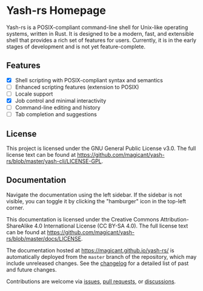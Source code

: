 # Yash-rs Homepage

Yash-rs is a POSIX-compliant command-line shell for Unix-like operating systems, written in Rust.
It is designed to be a modern, fast, and extensible shell that provides a rich set of features for users.
Currently, it is in the early stages of development and is not yet feature-complete.

## Features

- [x] Shell scripting with POSIX-compliant syntax and semantics
- [ ] Enhanced scripting features (extension to POSIX)
- [ ] Locale support
- [x] Job control and minimal interactivity
- [ ] Command-line editing and history
- [ ] Tab completion and suggestions

## License

This project is licensed under the GNU General Public License v3.0.
The full license text can be found at <https://github.com/magicant/yash-rs/blob/master/yash-cli/LICENSE-GPL>.

## Documentation

Navigate the documentation using the left sidebar.
If the sidebar is not visible, you can toggle it by clicking the "hamburger" icon in the top-left corner.

This documentation is licensed under the Creative Commons Attribution-ShareAlike 4.0 International License (CC BY-SA 4.0).
The full license text can be found at <https://github.com/magicant/yash-rs/blob/master/docs/LICENSE>.

The documentation hosted at <https://magicant.github.io/yash-rs/> is automatically deployed from the `master` branch of the repository, which may include unreleased changes. See the [changelog](https://github.com/magicant/yash-rs/blob/master/yash-cli/CHANGELOG.md) for a detailed list of past and future changes.

Contributions are welcome via [issues](https://github.com/magicant/yash-rs/issues), [pull requests](https://github.com/magicant/yash-rs/pulls), or [discussions](https://github.com/magicant/yash-rs/discussions).
